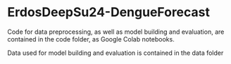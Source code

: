 # ErdosDeepSu24-DengueForecast

Code for data preprocessing, as well as model building and evaluation, are contained in the code folder, as Google Colab notebooks.

Data used for model building and evaluation is contained in the data folder
